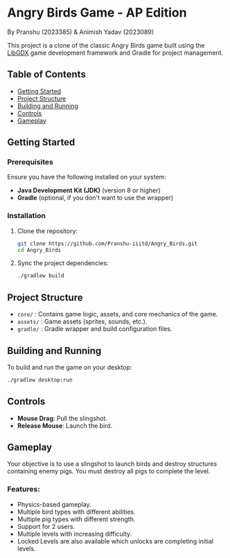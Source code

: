 # Angry Birds Game - AP Edition
By Pranshu (2023385) & Animish Yadav (2023089)

This project is a clone of the classic Angry Birds game built using the [LibGDX](https://libgdx.com/) game development framework and Gradle for project management.

## Table of Contents
- [Getting Started](#getting-started)
- [Project Structure](#project-structure)
- [Building and Running](#building-and-running)
- [Controls](#controls)
- [Gameplay](#gameplay)

## Getting Started

### Prerequisites
Ensure you have the following installed on your system:
- **Java Development Kit (JDK)** (version 8 or higher)
- **Gradle** (optional, if you don't want to use the wrapper)

### Installation
1. Clone the repository:
   ```bash
   git clone https://github.com/Pranshu-iiitd/Angry_Birds.git
   cd Angry_Birds
   ```

2. Sync the project dependencies:
   ```bash
   ./gradlew build
   ```

## Project Structure

- `core/` : Contains game logic, assets, and core mechanics of the game.
- `assets/` : Game assets (sprites, sounds, etc.).
- `gradle/` : Gradle wrapper and build configuration files.

## Building and Running

To build and run the game on your desktop:
```bash
./gradlew desktop:run
```

## Controls
- **Mouse Drag**: Pull the slingshot.
- **Release Mouse**: Launch the bird.

## Gameplay

Your objective is to use a slingshot to launch birds and destroy structures containing enemy pigs. You must destroy all pigs to complete the level.

### Features:
- Physics-based gameplay.
- Multiple bird types with different abilities.
- Multiple pig types with different strength.
- Support for 2 users.
- Multiple levels with increasing difficulty.
- Locked Levels are also available which unlocks are completing initial levels.
